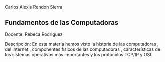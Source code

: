 Carlos Alexis Rendon Sierra

## Fundamentos de las Computadoras

Docente: Rebeca Rodriguez 

Descripción: En esta materia hemos visto la historia de las computadoras , del internet , componentes físicos de las computadoras , características de los sistemas operativos más importantes y los protocolos TCP/IP y OSI.
